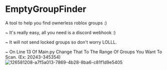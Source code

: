 # EmptyGroupFinder
A tool to help you find ownerless roblox groups :)

~ It's really easy, all you need is a discord webhook :)

~ It will not send locked groups so don't worry LOLLL.

~ On Line 13 Of Main.py Change That To The Range Of Groups You Want To Scan. (Ex: 20243-345354)
![126581208-a7f5a013-7869-4b28-8ba6-c81f1d9e5405](https://user-images.githubusercontent.com/68281744/155742978-ac498c84-71aa-4eb0-b004-bf8b3a166b02.png)
